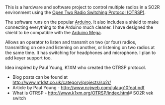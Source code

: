 This is a hardware and software project to control multiple radios in a SO2R environment using the [Open Two Radio Switching Protocol (OTRSP)](http://www.k1xm.org/OTRSP/index.html "Open Two Radio Switching Protocol (OTRSP)").

The software runs on the popular [Arduino](http://arduino.cc/).  It also includes a shield to make connecting everything to the Arduino much cleaner.  I have designed the shield to be compatible with the [Arduino Mega](http://arduino.cc/en/Main/arduinoBoardMega).

Allows an operator to listen and transmit on two (or four) radios, transmitting on one and listening on another, or listening on two radios at the same time. It has switching for headphones and microphone.  I plan to add keyer support too.

Idea inspired by Paul Young, K1XM who created the OTRSP protocol.

* Blog posts can be found at <http://www.m1dst.co.uk/category/projects/so2r/>
* Article by Paul Young - <http://www.ncjweb.com/julaug10feat.pdf>
* What is OTRSP - <http://www.k1xm.org/OTRSP/index.html># SO2R vek switch
